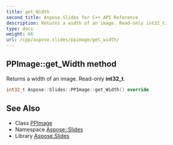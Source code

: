 ```yaml
---
title: get_Width
second_title: Aspose.Slides for C++ API Reference
description: Returns a width of an image. Read-only int32_t.
type: docs
weight: 66
url: /cpp/aspose.slides/ppimage/get_width/
---
```

## PPImage::get_Width method


Returns a width of an image. Read-only **int32_t**.

```cpp
int32_t Aspose::Slides::PPImage::get_Width() override
```

## See Also

* Class [PPImage](../)
* Namespace [Aspose::Slides](../../)
* Library [Aspose.Slides](../../../)

